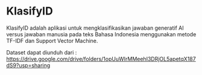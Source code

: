 # KlasifyID
KlasifyID adalah aplikasi untuk mengklasifikasikan jawaban generatif AI versus jawaban manusia pada teks Bahasa Indonesia menggunakan metode TF-IDF dan Support Vector Machine.

Dataset dapat diunduh dari : https://drive.google.com/drive/folders/1opUuWIrMMeehI3DRjOL5apetqX187dS9?usp=sharing
